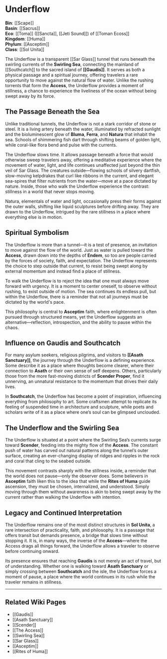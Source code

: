 <!-- wiki-header-section:start -->
# Underflow

<!-- wiki-header-section:end -->

<!-- not-for-live-publishing:start -->
<!-- obsidian-pull:start -->
**Bin**: [[Scape]]  
**Basin**: [[Sacrus]]  
**Eco**: [[Toma]] ([[Sancta]], [[Jeti Sound]]) of [[Toman Ecoss]]  
**Kingdom**: [[Huma]]  
**Phylum**: [[Asceptim]]  
**Class**: [[Sol Unita]]

The Underflow is a transparent [[Sar Glass]] tunnel that runs beneath the swirling currents of the **Swirling Sea**, connecting the mainland of [[Southcatch]] to the sacred island of **[[Gaudis]]**. It serves as both a physical passage and a spiritual journey, offering travelers a rare opportunity to move against the natural flow of water. Unlike the rushing torrents that form the **Access**, the Underflow provides a moment of stillness, a chance to experience the liveliness of the ocean without being swept away by its force.

## The Passage Beneath the Sea

Unlike traditional tunnels, the Underflow is not a stark corridor of stone or steel. It is a living artery beneath the water, illuminated by refracted sunlight and the bioluminescent glow of **Bluma**, **Ferra**, and **Natura** that inhabit the sea. Schools of shimmering fish dart through shifting beams of golden light, while coral-like flora bend and pulse with the currents.

The Underflow slows time. It allows passage beneath a force that would otherwise sweep travelers away, offering a meditative experience where the movement of water, light, and life continues unaffected just beyond the thin veil of Sar Glass. The creatures outside—flowing schools of silvery dartfish, slow-moving kelpdrakes that curl like ribbons in the current, and elegant sea-spires that filter nutrients from the water—move at a pace dictated by nature. Inside, those who walk the Underflow experience the contrast: stillness in a world that never stops moving.

Natura, elementals of water and light, occasionally press their forms against the outer walls, shifting like liquid sculptures before drifting away. They are drawn to the Underflow, intrigued by the rare stillness in a place where everything else is in motion.

## Spiritual Symbolism

The Underflow is more than a tunnel—it is a test of presence, an invitation to move against the flow of the world. Just as water is pulled toward the **Access**, drawn down into the depths of **Endem**, so too are people carried by the forces of society, faith, and expectation. The Underflow represents the choice to step outside that current, to resist being swept along by external momentum and instead find a place of stillness.

To walk the Underflow is to reject the idea that one must always move forward with urgency. It is a moment to center oneself, to observe without rushing, to exist outside of motion. The sea continues its endless pull, but within the Underflow, there is a reminder that not all journeys must be dictated by the world's pace.

This philosophy is central to **Asceptim** faith, where enlightenment is often pursued through structured means, yet the Underflow suggests an alternative—reflection, introspection, and the ability to pause within the chaos.

## Influence on Gaudis and Southcatch

For many asylum seekers, religious pilgrims, and visitors to **[[Asath Sanctuary]]**, the journey through the Underflow is a defining experience. Some describe it as a place where thoughts become clearer, where their connection to **Asath** or their own sense of self deepens. Others, particularly those from the more fast-moving districts of **Scender Proper**, find it unnerving, an unnatural resistance to the momentum that drives their daily lives.

In **Southcatch**, the Underflow has become a point of inspiration, influencing everything from philosophy to art. Some craftsmen attempt to replicate its feeling of suspended time in architecture and sculpture, while poets and scholars write of it as a place where one’s soul can be glimpsed unclouded.

## The Underflow and the Swirling Sea

The Underflow is situated at a point where the Swirling Sea’s currents surge toward **Scender**, feeding into the mighty flow of the **Access**. The constant push of water has carved out natural patterns along the tunnel’s outer surface, creating an ever-changing display of ridges and ripples in the rock and coral that cling to the seabed outside.

This movement contrasts sharply with the stillness inside, a reminder that the world does not pause—only the observer does. Some believers in **Asceptim** faith liken this to the idea that while the **Rites of Huma** guide ascension, they must be chosen, internalized, and understood. Simply moving through them without awareness is akin to being swept away by the current rather than walking the Underflow with intention.

## Legacy and Continued Interpretation

The Underflow remains one of the most distinct structures in **Sol Unita**, a rare intersection of practicality, faith, and philosophy. It is a passage that offers transit but demands presence, a bridge that slows time without stopping it. It is, in many ways, the inverse of the **Access**—where the Access drags all things forward, the Underflow allows a traveler to observe before continuing onward.

Its presence ensures that reaching **Gaudis** is not merely an act of travel, but of understanding. Whether one is walking toward **Asath Sanctuary** or simply crossing between **Southcatch** and the isle, the Underflow forces a moment of pause, a place where the world continues in its rush while the traveler remains in stillness.

---

## Related Wiki Pages

- [[Gaudis]]
- [[Asath Sanctuary]]
- [[Scender]]
- [[The Access]]
- [[Swirling Sea]]
- [[Sar Glass]]
- [[Asceptim]]
- [[Rites of Huma]]
<!-- obsidian-pull:end -->
<!-- not-for-live-publishing:end -->
